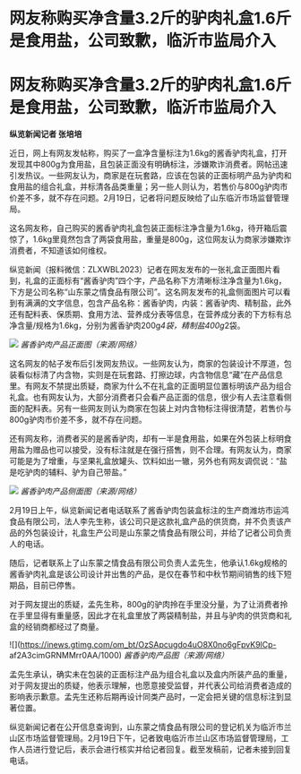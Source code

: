 # 网友称购买净含量3.2斤的驴肉礼盒1.6斤是食用盐，公司致歉，临沂市监局介入

# 网友称购买净含量3.2斤的驴肉礼盒1.6斤是食用盐，公司致歉，临沂市监局介入

**纵览新闻记者 张培培**

近日，网上有网友发帖称，购买了一盒净含量标注为1.6kg的酱香驴肉礼盒，打开发现其中800g为食用盐，且包装正面没有明确标注，涉嫌欺诈消费者。网帖迅速引发热议。一些网友认为，商家是在玩套路，应该在包装的正面标明产品为驴肉和食用盐的组合礼盒，并标清各品类重量；另一些人则认为，若售价与800g驴肉市价差不多，就不存在问题。2月19日，记者将问题反映给了山东临沂市场监督管理局。

这名网友称，自己购买的酱香驴肉礼盒包装正面标注净含量为1.6kg，待开箱后震惊了，1.6kg里竟然包含了两袋食用盐，重量是800g，这位网友认为商家涉嫌欺诈消费者，不知道该如何维权。

纵览新闻（报料微信：ZLXWBL2023）记者在网友发布的一张礼盒正面图片看到，礼盒的正面标有“酱香驴肉”四个字，产品名称下方清晰标注净含量为1.6kg，下方是公司名称“山东蒙之情食品有限公司”。这名网友发布的礼盒侧面图片可以看到有满满的文字信息，包含产品名称：酱香驴肉，内装：酱香驴肉、精制盐，此外还有配料表、保质期、食用方法、营养成分表等信息，在营养成分表的下方标有总净含量/规格为1.6kg，分别为酱香驴肉200g*4袋，精制盐400g*2袋。

![](https://inews.gtimg.com/om_bt/OKMC9xR_Y3XUfzCuAJARWQvmUXJgfiFfPqsbCQwKETB-4AA/1000)
_酱香驴肉产品正面图（来源/网络）_

这名网友的帖子发布后引发网友热议。一些网友认为，商家的包装设计不厚道，包装看似标清了内含物，实则是在玩套路、打擦边球，内含物信息“藏”在产品信息里。有网友不禁提出质疑，商家为什么不在礼盒的正面明显位置标明该产品为组合礼盒。也有网友认为，大部分消费者只会看产品正面的信息，很少有人去注意看侧面的配料表。另有一些网友则认为商家在包装上对内含物标注得很清楚，若售价与800g驴肉市价差不多，就不存在问题。

还有网友称，消费者买的是酱香驴肉，却有一半是食用盐，如果在外包装上标明食用盐为赠品也可以接受，没有标注就是在强行搭售，则不合理。有网友认为，商家可能是为了增重，与坚果礼盒放罐头、饮料如出一辙，另外也有网友调侃说：“盐是吃驴肉的辅料、驴为自己带盐。”

![](https://inews.gtimg.com/om_bt/OnqrnfxBAVdG6Pwo8onIo0btPECSL2umm5cEUjFrM_Sc0AA/1000)
_酱香驴肉产品侧面图（来源/网络）_

2月19日上午，纵览新闻记者电话联系了酱香驴肉包装盒标注的生产商潍坊市运鸿食品有限公司，法人李先生称，该公司只是这款礼盒产品的供货商，并不负责该产品的外包装设计，礼盒生产公司是山东蒙之情食品有限公司，并给了记者公司负责人的电话。

随后，记者联系上了山东蒙之情食品有限公司负责人孟先生，他承认1.6kg规格的酱香驴肉礼盒是该公司设计并出售的产品，是仅在春节和中秋节期间销售的线下短期品，目前已停售。

对于网友提出的质疑，孟先生称，800g的驴肉拎在手里没分量，为了让消费者拎在手里显得有重量感，因此才在礼盒里放了两袋精制盐，并且与驴肉的供货商和礼盒的经销商都经过了商量。

![](https://inews.gtimg.com/om_bt/OzSApcugdo4uO8X0no6gFpvK9lCp-
af2A3cimGRNMMrr0AA/1000) _酱香驴肉产品图（来源/网络）_

孟先生承认，确实未在包装的正面标注产品为组合礼盒以及盒内所装产品的重量，对于网友提出的质疑，他表示理解，也愿意接受监督，并代表公司给消费者造成的影响表示歉意。孟先生还称后期再设计同类产品时，一定会把关键的信息标注到显著位置。

纵览新闻记者在公开信息查询到，山东蒙之情食品有限公司的登记机关为临沂市兰山区市场监督管理局。2月19日下午，记者致电临沂市兰山区市场监督管理局，工作人员进行登记后，表示会进行核实并给记者回复。截至发稿前，记者未接到回复电话。

